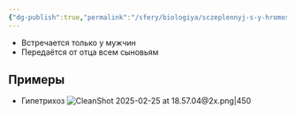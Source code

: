 ```yaml
---
{"dg-publish":true,"permalink":"/sfery/biologiya/sczeplennyj-s-y-hromosomoj-gollandricheskij-tip-nasledovaniya/","tags":["Генетика"]}
---
```


- Встречается только у мужчин 
- Передаётся от отца всем сыновьям 
## Примеры 
- Гипетрихоз
![CleanShot 2025-02-25 at 18.57.04@2x.png|450](/img/user/%D0%90%D1%80%D1%85%D0%B8%D0%B2/%D0%9A%D1%8D%D1%88/CleanShot%202025-02-25%20at%2018.57.04@2x.png)